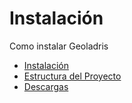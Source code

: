 # Instalación

Como instalar Geoladris

* [Instalación](installation.md)
* [Estructura del Proyecto](structure_project.md)
* [Descargas](download.md)
